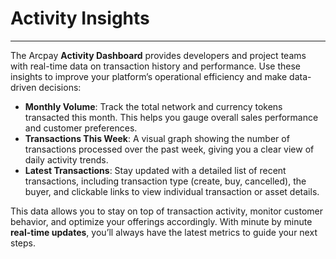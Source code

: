 # Activity Insights

---

The Arcpay **Activity Dashboard** provides developers and project teams with real-time data on transaction history and performance. Use these insights to improve your platform’s operational efficiency and make data-driven decisions:

- **Monthly Volume**: Track the total network and currency tokens transacted this month. This helps you gauge overall sales performance and customer preferences.
- **Transactions This Week**: A visual graph showing the number of transactions processed over the past week, giving you a clear view of daily activity trends.
- **Latest Transactions**: Stay updated with a detailed list of recent transactions, including transaction type (create, buy, cancelled), the buyer, and clickable links to view individual transaction or asset details.

This data allows you to stay on top of transaction activity, monitor customer behavior, and optimize your offerings accordingly. With minute by minute **real-time updates**, you’ll always have the latest metrics to guide your next steps.

